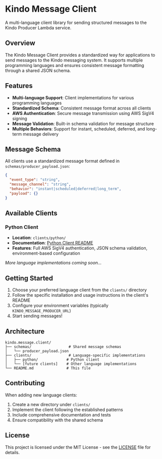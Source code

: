 # Kindo Message Client

A multi-language client library for sending structured messages to the Kindo Producer Lambda service.

## Overview

The Kindo Message Client provides a standardized way for applications to send messages to the Kindo messaging system. It supports multiple programming languages and ensures consistent message formatting through a shared JSON schema.

## Features

- **Multi-language Support**: Client implementations for various programming languages
- **Standardized Schema**: Consistent message format across all clients
- **AWS Authentication**: Secure message transmission using AWS SigV4 signing
- **Message Validation**: Built-in schema validation for message structure
- **Multiple Behaviors**: Support for instant, scheduled, deferred, and long-term message delivery

## Message Schema

All clients use a standardized message format defined in `schemas/producer_payload.json`:

```json
{
  "event_type": "string",
  "message_channel": "string", 
  "behavior": "instant|scheduled|deferred|long_term",
  "payload": {}
}
```

## Available Clients

### Python Client
- **Location**: `clients/python/`
- **Documentation**: [Python Client README](clients/python/README.md)
- **Features**: Full AWS SigV4 authentication, JSON schema validation, environment-based configuration

*More language implementations coming soon...*

## Getting Started

1. Choose your preferred language client from the `clients/` directory
2. Follow the specific installation and usage instructions in the client's README
3. Configure your environment variables (typically `KINDO_MESSAGE_PRODUCER_URL`)
4. Start sending messages!

## Architecture

```
kindo.message.client/
├── schemas/                 # Shared message schemas
│   └── producer_payload.json
├── clients/                 # Language-specific implementations
│   ├── python/             # Python client
│   └── [future clients]    # Other language implementations
└── README.md               # This file
```

## Contributing

When adding new language clients:
1. Create a new directory under `clients/`
2. Implement the client following the established patterns
3. Include comprehensive documentation and tests
4. Ensure compatibility with the shared schema

## License

This project is licensed under the MIT License - see the [LICENSE](LICENSE) file for details.
